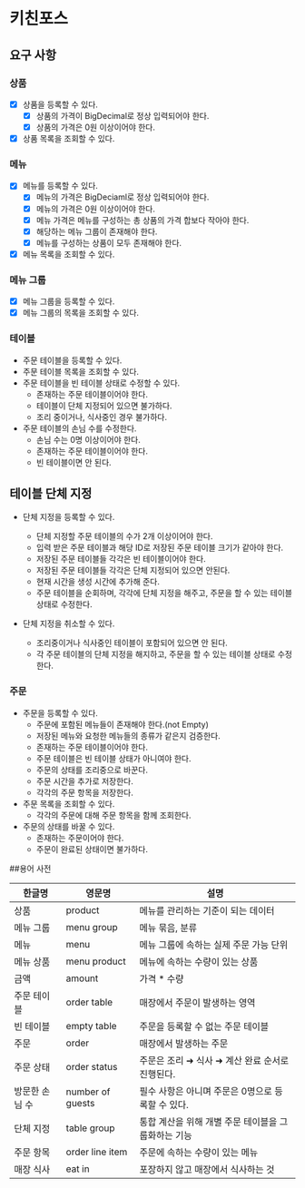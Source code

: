 # 키친포스

## 요구 사항

### 상품
- [x] 상품을 등록할 수 있다.
  - [x] 상품의 가격이 BigDecimal로 정상 입력되어야 한다.
  - [x] 상품의 가격은 0원 이상이어야 한다.
- [x] 상품 목록을 조회할 수 있다.

### 메뉴
- [x] 메뉴를 등록할 수 있다.
  - [x] 메뉴의 가격은 BigDeciaml로 정상 입력되어야 한다.
  - [x] 메뉴의 가격은 0원 이상이어야 한다.
  - [x] 메뉴 가격은 메뉴를 구성하는 총 상품의 가격 합보다 작아야 한다.
  - [x] 해당하는 메뉴 그룹이 존재해야 한다.
  - [x] 메뉴를 구성하는 상품이 모두 존재해야 한다.
- [x] 메뉴 목록을 조회할 수 있다.

### 메뉴 그룹
- [x] 메뉴 그룹을 등록할 수 있다.
- [x] 메뉴 그룹의 목록을 조회할 수 있다.

### 테이블
- 주문 테이블을 등록할 수 있다.
- 주문 테이블 목록을 조회할 수 있다.
- 주문 테이블을 빈 테이블 상태로 수정할 수 있다.
  - 존재하는 주문 테이블이어야 한다.
  - 테이블이 단체 지정되어 있으면 불가하다.
  - 조리 중이거나, 식사중인 경우 불가하다.
- 주문 테이블의 손님 수를 수정한다.
  - 손님 수는 0명 이상이어야 한다.
  - 존재하는 주문 테이블이어야 한다.
  - 빈 테이블이면 안 된다.

## 테이블 단체 지정
- 단체 지정을 등록할 수 있다.
  - 단체 지정할 주문 테이블의 수가 2개 이상이어야 한다.
  - 입력 받은 주문 테이블과 해당 ID로 저장된 주문 테이블 크기가 같아야 한다.
  - 저장된 주문 테이블들 각각은 빈 테이블이어야 한다.
  - 저장된 주문 테이블들 각각은 단체 지정되어 있으면 안된다.
  - 현재 시간을 생성 시간에 추가해 준다.
  - 주문 테이블을 순회하며, 각각에 단체 지정을 해주고, 주문을 할 수 있는 테이블 상태로 수정한다.

- 단체 지정을 취소할 수 있다.
  - 조리중이거나 식사중인 테이블이 포함되어 있으면 안 된다.
  - 각 주문 테이블의 단체 지정을 해지하고, 주문을 할 수 있는 테이블 상태로 수정한다.
  
### 주문
- 주문을 등록할 수 있다.
  - 주문에 포함된 메뉴들이 존재해야 한다.(not Empty)
  - 저장된 메뉴와 요청한 메뉴들의 종류가 같은지 검증한다.
  - 존재하는 주문 테이블이어야 한다.
  - 주문 테이블은 빈 테이블 상태가 아니여야 한다.
  - 주문의 상태를 조리중으로 바꾼다.
  - 주문 시간을 추가로 저장한다.
  - 각각의 주문 항목을 저장한다.
- 주문 목록을 조회할 수 있다.
  - 각각의 주문에 대해 주문 항목을 함께 조회한다.
- 주문의 상태를 바꿀 수 있다.
  - 존재하는 주문이어야 한다.
  - 주문이 완료된 상태이면 불가하다.
  
##용어 사전

| 한글명 | 영문명 | 설명 |
| --- | --- | --- |
| 상품 | product | 메뉴를 관리하는 기준이 되는 데이터 |
| 메뉴 그룹 | menu group | 메뉴 묶음, 분류 |
| 메뉴 | menu | 메뉴 그룹에 속하는 실제 주문 가능 단위 |
| 메뉴 상품 | menu product | 메뉴에 속하는 수량이 있는 상품 |
| 금액 | amount | 가격 * 수량 |
| 주문 테이블 | order table | 매장에서 주문이 발생하는 영역 |
| 빈 테이블 | empty table | 주문을 등록할 수 없는 주문 테이블 |
| 주문 | order | 매장에서 발생하는 주문 |
| 주문 상태 | order status | 주문은 조리 ➜ 식사 ➜ 계산 완료 순서로 진행된다. |
| 방문한 손님 수 | number of guests | 필수 사항은 아니며 주문은 0명으로 등록할 수 있다. |
| 단체 지정 | table group | 통합 계산을 위해 개별 주문 테이블을 그룹화하는 기능 |
| 주문 항목 | order line item | 주문에 속하는 수량이 있는 메뉴 |
| 매장 식사 | eat in | 포장하지 않고 매장에서 식사하는 것 |
